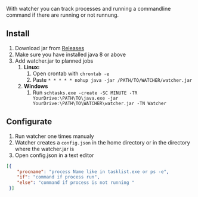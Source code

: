 With watcher you can track processes and running a commandline command if there are running or not runnung.


## Install
1. Download jar from [Releases](https://github.com/Jonbeckas/watcher/releases)
1. Make sure you have installed java 8 or above
1. Add watcher.jar to planned jobs
    1. __Linux:__
       1. Open crontab with ```chrontab -e```
       1. Paste ```* * * * * nohup java -jar /PATH/TO/WATCHER/watcher.jar```
   2. __Windows__
       1. Run ```schtasks.exe -create -SC MINUTE -TR YourDrive:\PATH\TO\java.exe -jar  YourDrive:\PATH\TO\WATCHER\watcher.jar -TN Watcher```
  
## Configurate
 1. Run watcher one times manualy
 1. Watcher creates a `config.json` in the home directory or in the directory where the watcher.jar is
 1. Open config.json in a text editor 
 ```json
 [{
     "procname": "process Name like in tasklist.exe or ps -e",
     "if": "command if process run",
     "else": "command if process is not running "
  }]
  ```
